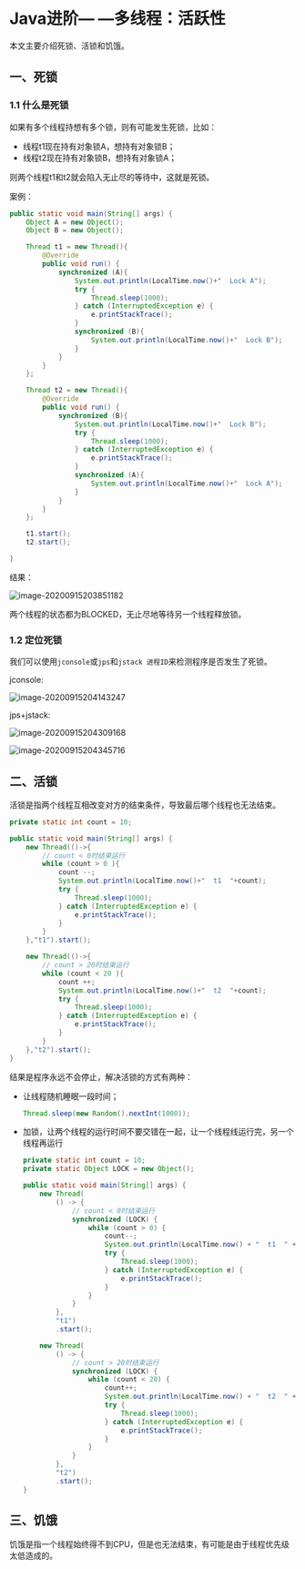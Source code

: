 # Java进阶— —多线程：活跃性

本文主要介绍死锁、活锁和饥饿。



## 一、死锁

### 1.1 什么是死锁

如果有多个线程持想有多个锁，则有可能发生死锁，比如：

- 线程t1现在持有对象锁A，想持有对象锁B；
- 线程t2现在持有对象锁B，想持有对象锁A；

则两个线程t1和t2就会陷入无止尽的等待中，这就是死锁。

案例：

```java
public static void main(String[] args) {
    Object A = new Object();
    Object B = new Object();

    Thread t1 = new Thread(){
        @Override
        public void run() {
            synchronized (A){
                System.out.println(LocalTime.now()+"  Lock A");
                try {
                    Thread.sleep(1000);
                } catch (InterruptedException e) {
                    e.printStackTrace();
                }
                synchronized (B){
                    System.out.println(LocalTime.now()+"  Lock B");
                }
            }
        }
    };

    Thread t2 = new Thread(){
        @Override
        public void run() {
            synchronized (B){
                System.out.println(LocalTime.now()+"  Lock B");
                try {
                    Thread.sleep(1000);
                } catch (InterruptedException e) {
                    e.printStackTrace();
                }
                synchronized (A){
                    System.out.println(LocalTime.now()+"  Lock A");
                }
            }
        }
    };

    t1.start();
    t2.start();

}
```

结果：

![image-20200915203851182](https://cdn.jsdelivr.net/gh/Lee-0o0/image-store/PicGo/2022-06-13/29cb74bdaf0ce50be65bfc1a3f773672--8889--image-20200915203851182.png)

两个线程的状态都为BLOCKED，无止尽地等待另一个线程释放锁。

### 1.2 定位死锁

我们可以使用`jconsole`或`jps`和`jstack 进程ID`来检测程序是否发生了死锁。

jconsole:

![image-20200915204143247](https://cdn.jsdelivr.net/gh/Lee-0o0/image-store/PicGo/2022-06-13/1294f80948537d6862f8582d455262ff--2d24--image-20200915204143247.png)

jps+jstack:

![image-20200915204309168](https://cdn.jsdelivr.net/gh/Lee-0o0/image-store/PicGo/2022-06-13/a4030392e8e0567ef77e4907b694c75f--c536--image-20200915204309168.png)

![image-20200915204345716](https://cdn.jsdelivr.net/gh/Lee-0o0/image-store/PicGo/2022-06-13/bc7e917e8c8af63498116f8c37406afb--8cde--image-20200915204345716.png)



## 二、活锁

活锁是指两个线程互相改变对方的结束条件，导致最后哪个线程也无法结束。

```java
private static int count = 10;

public static void main(String[] args) {
    new Thread(()->{
        // count < 0时结束运行
        while (count > 0 ){
            count --;
            System.out.println(LocalTime.now()+"  t1  "+count);
            try {
                Thread.sleep(1000);
            } catch (InterruptedException e) {
                e.printStackTrace();
            }
        }
    },"t1").start();

    new Thread(()->{
        // count > 20时结束运行
        while (count < 20 ){
            count ++;
            System.out.println(LocalTime.now()+"  t2  "+count);
            try {
                Thread.sleep(1000);
            } catch (InterruptedException e) {
                e.printStackTrace();
            }
        }
    },"t2").start();
}
```

结果是程序永远不会停止，解决活锁的方式有两种：

- 让线程随机睡眠一段时间；

  ```java
  Thread.sleep(new Random().nextInt(1000));
  ```

- 加锁，让两个线程的运行时间不要交错在一起，让一个线程线运行完，另一个线程再运行

  ```java
  private static int count = 10;
  private static Object LOCK = new Object();
  
  public static void main(String[] args) {
      new Thread(
          () -> {
              // count < 0时结束运行
              synchronized (LOCK) {
                  while (count > 0) {
                      count--;
                      System.out.println(LocalTime.now() + "  t1  " + count);
                      try {
                          Thread.sleep(1000);
                      } catch (InterruptedException e) {
                          e.printStackTrace();
                      }
                  }
              }
          },
          "t1")
          .start();
  
      new Thread(
          () -> {
              // count > 20时结束运行
              synchronized (LOCK) {
                  while (count < 20) {
                      count++;
                      System.out.println(LocalTime.now() + "  t2  " + count);
                      try {
                          Thread.sleep(1000);
                      } catch (InterruptedException e) {
                          e.printStackTrace();
                      }
                  }
              }
          },
          "t2")
          .start();
  }
  ```



## 三、饥饿

饥饿是指一个线程始终得不到CPU，但是也无法结束，有可能是由于线程优先级太低造成的。